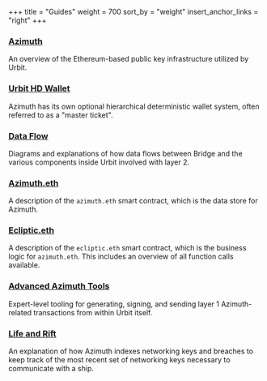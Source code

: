 +++
title = "Guides"
weight = 700
sort_by = "weight"
insert_anchor_links = "right"
+++

### [Azimuth](/reference/azimuth/azimuth)

An overview of the Ethereum-based public key infrastructure utilized by Urbit.

### [Urbit HD Wallet](/reference/azimuth/hd-wallet)

Azimuth has its own optional hierarchical deterministic wallet system, often
referred to as a "master ticket".

### [Data Flow](/reference/azimuth/flow)

Diagrams and explanations of how data flows between Bridge and the various
components inside Urbit involved with layer 2.

### [Azimuth.eth](/system/identity/reference/azimuth-eth)

A description of the `azimuth.eth` smart contract, which is the data store for
Azimuth.

### [Ecliptic.eth](/system/identity/reference/ecliptic)

A description of the `ecliptic.eth` smart contract, which is the business logic
for `azimuth.eth`. This includes an overview of all function calls available.

### [Advanced Azimuth Tools](/reference/azimuth/advanced-azimuth-tools)

Expert-level tooling for generating, signing, and sending layer 1 Azimuth-related
transactions from within Urbit itself.

### [Life and Rift](/reference/azimuth/azimuth)

An explanation of how Azimuth indexes networking keys and breaches to keep track
of the most recent set of networking keys necessary to communicate with a ship.
